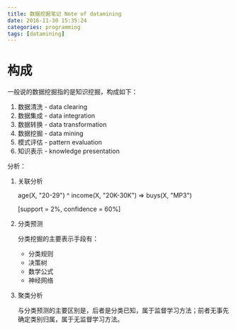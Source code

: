 ```yaml
---
title: 数据挖掘笔记 Note of datamining
date: 2016-11-30 15:35:24
categories: programming
tags: [datamining]
---
```


# 构成

一般说的数据挖掘指的是知识挖掘，构成如下：

1. 数据清洗 - data clearing
2. 数据集成 - data integration
3. 数据转换 - data transformation
4. 数据挖掘 - data mining
5. 模式评估 - pattern evaluation
6. 知识表示 - knowledge presentation

分析：

1. 关联分析

   age(X, "20-29") ^ income(X, "20K-30K") => buys(X, "MP3")

   [support = 2%, confidence = 60%]

2. 分类预测

   分类挖掘的主要表示手段有：

   - 分类规则
   - 决策树
   - 数学公式
   - 神经网络

3. 聚类分析

   与分类预测的主要区别是，后者是分类已知，属于监督学习方法；前者无事先确定类别归属，属于无监督学习方法。